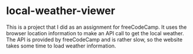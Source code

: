 # local-weather-viewer
This is a project that I did as an assignment for freeCodeCamp. It uses the browser location information to make an API call to get the local weather. The API is provided by freeCodeCamp and is rather slow, so the website takes some time to load weather information.
